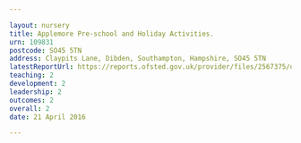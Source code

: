 ```yaml
---

layout: nursery
title: Applemore Pre-school and Holiday Activities.
urn: 109831
postcode: SO45 5TN
address: Claypits Lane, Dibden, Southampton, Hampshire, SO45 5TN
latestReportUrl: https://reports.ofsted.gov.uk/provider/files/2567375/urn/109831.pdf
teaching: 2
development: 2
leadership: 2
outcomes: 2
overall: 2
date: 21 April 2016

---
```

